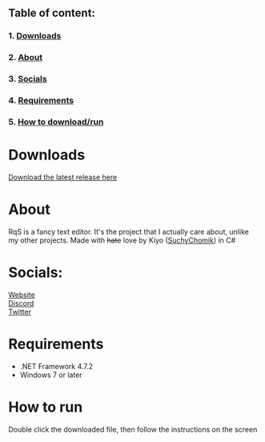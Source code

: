## Table of content:<br/>

### 1. [Downloads](https://github.com/SuchyChomik/RqS#downloads) <br/>

### 2. [About](https://github.com/SuchyChomik/RqS#about) <br/>

### 3. [Socials](https://github.com/SuchyChomik/RqS#Socials) <br/>

### 4. [Requirements](https://github.com/SuchyChomik/RqS#requirements)

### 5. [How to download/run](https://github.com/SuchyChomik/RqS#requirements#howtodownload-run)

# Downloads

[Download the latest release here](https://github.com/SuchyChomik/RqS/releases)

# About

RqS is a fancy text editor. It's the project that I actually care about, unlike my other projects.
Made with ~~hate~~ love by Kiyo ([SuchyChomik](https://youtube.com/@NotSuchyChomik)) in C#

# Socials:
[Website](http://therqs.atwebpages.com/)  
[Discord](https://discord.gg/9NuWut9C4M)  
[Twitter](https://twitter.com/realrqs)

# Requirements

- .NET Framework 4.7.2
- Windows 7 or later

# How to run

Double click the downloaded file, then follow the instructions on the screen
